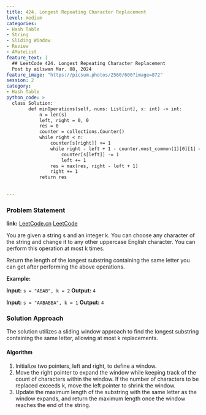 ```yaml
---
title: 424. Longest Repeating Character Replacement
level: medium
categories:
- Hash Table
- String
- Sliding Window
- Review
- AMateList
feature_text: |
  ## LeetCode 424. Longest Repeating Character Replacement
  Post by ailswan Mar. 08, 2024
feature_image: "https://picsum.photos/2560/600?image=872"
session: 2
category:
- Hash Table
python_code: >
  class Solution:
        def minOperations(self, nums: List[int], x: int) -> int:
            n = len(s)
            left, right = 0, 0
            res = 0
            counter = collections.Counter()
            while right < n:
                counter[s[right]] += 1
                while right - left + 1 - counter.most_common(1)[0][1] > k:
                    counter[s[left]] -= 1
                    left += 1
                res = max(res, right - left + 1)
                right += 1
            return res
         
       
---
```


### Problem Statement
**link:**
[LeetCode.cn](https://leetcode.cn/problems/longest-repeating-character-replacement/)
[LeetCode](https://leetcode.com/problems/longest-repeating-character-replacement/)

You are given a string s and an integer k. You can choose any character of the string and change it to any other uppercase English character. You can perform this operation at most k times.

Return the length of the longest substring containing the same letter you can get after performing the above operations.
 
**Example:**

**Input:** `s = "ABAB", k = 2`
**Output:** `4`
 
**Input:** `s = "AABABBA", k = 1`
**Output:** `4`

### Solution Approach
The solution utilizes a sliding window approach to find the longest substring containing the same letter, allowing at most k replacements.

#### Algorithm
1. Initialize two pointers, left and right, to define a window.
2. Move the right pointer to expand the window while keeping track of the count of characters within the window. If the number of characters to be replaced exceeds k, move the left pointer to shrink the window.
3. Update the maximum length of the substring with the same letter as the window expands, and return the maximum length once the window reaches the end of the string.